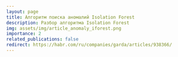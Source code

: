 ```yaml
---
layout: page
title: Алгоритм поиска аномалий Isolation Forest
description: Разбор алгоритма Isolation Forest
img: assets/img/article_anomaly_iforest.png
importance: 2
related_publications: false
redirect: https://habr.com/ru/companies/garda/articles/938366/
---
```

